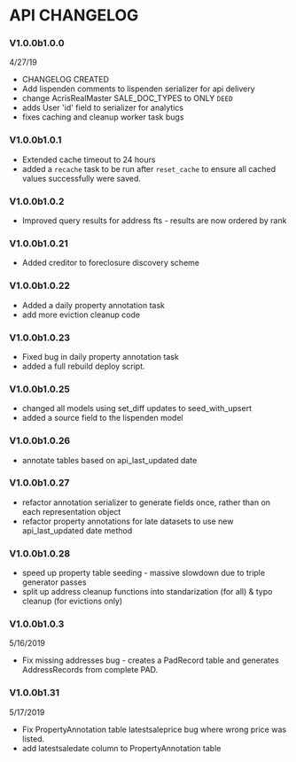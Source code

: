 # API CHANGELOG


### V1.0.0b1.0.0
4/27/19
- CHANGELOG CREATED
- Add lispenden comments to lispenden serializer for api delivery
- change AcrisRealMaster SALE_DOC_TYPES to ONLY `DEED`
- adds User 'id' field to serializer for analytics
- fixes caching and cleanup worker task bugs

### V1.0.0b1.0.1
- Extended cache timeout to 24 hours
- added a `recache` task to be run after `reset_cache` to ensure all cached values successfully were saved.

### V1.0.0b1.0.2
- Improved query results for address fts - results are now ordered by rank


### V1.0.0b1.0.21
- Added creditor to foreclosure discovery scheme

### V1.0.0b1.0.22
- Added a daily property annotation task
- add more eviction cleanup code

### V1.0.0b1.0.23
- Fixed bug in daily property annotation task
- added a full rebuild deploy script.

### V1.0.0b1.0.25
- changed all models using set_diff updates to seed_with_upsert
- added a source field to the lispenden model

### V1.0.0b1.0.26
- annotate tables based on api_last_updated date

### V1.0.0b1.0.27
- refactor annotation serializer to generate fields once, rather than on each representation object
- refactor property annotations for late datasets to use new api_last_updated date method

### V1.0.0b1.0.28
- speed up property table seeding - massive slowdown due to triple generator passes
- split up address cleanup functions into standarization (for all) & typo cleanup (for evictions only)

### V1.0.0b1.0.3
5/16/2019
- Fix missing addresses bug - creates a PadRecord table and generates AddressRecords from complete PAD.

### V1.0.0b1.31
5/17/2019
- Fix PropertyAnnotation table latestsaleprice bug where wrong price was listed.
- add latestsaledate column to PropertyAnnotation table
